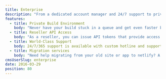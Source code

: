 ```yaml
---
title: Enterprise
description: "From a dedicated account manager and 24/7 support to private build environments and advanced features, your enterprise needs are taken care of."
features:
  - title: Private Build Environment
    body: "Never have your build stuck in a queue and get even faster builds by selecting private build environments. "
  - title: Reseller API Access
    body: "As a reseller, you can issue API tokens that provide access to publish to your own instance of netlify’s API, with very high API rate limits and a setup that doesn’t distinguish between free or paid sites."
  - title: World-Class Support
    body: 24/7/365 support is available with custom hotline and support mail.
  - title: Migration services
    body: "Need help migrating from your old site or app to netlify? A team at netlify can help you find a smooth path to 10x performance, security and scalability."
cmsUserSlug: enterprise
date: 2016-03-29
position: 80
---
```

